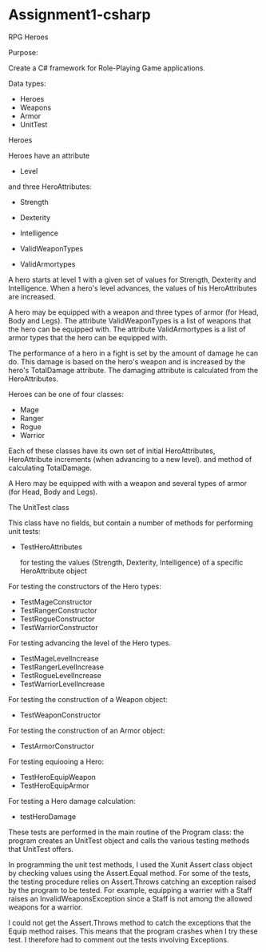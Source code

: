 # Assignment1-csharp

RPG Heroes


Purpose:

Create a C# framework for Role-Playing Game applications.

Data types:

* Heroes
* Weapons
* Armor
* UnitTest


Heroes

Heroes have an attribute

* Level

and three HeroAttributes:

* Strength
* Dexterity
* Intelligence

* ValidWeaponTypes
* ValidArmortypes

A hero starts at level 1 with a given set of values for Strength, Dexterity
and Intelligence. When a hero's level advances, the values of his
HeroAttributes are increased. 

A hero may be equipped with a weapon and three types of armor (for Head, Body
and Legs). The attribute ValidWeaponTypes is a list of weapons that the hero
can be equipped with. The attribute ValidArmortypes is a list of armor types
that the hero can be equipped with.

The performance of a hero in a fight is set by the amount of damage he can do.
This damage is based on the hero's weapon and is increased by the hero's
TotalDamage attribute. The damaging attribute is calculated from the
HeroAttributes.


Heroes can be one of four classes:

- Mage
- Ranger
- Rogue
- Warrior

Each of these classes have its own set of initial HeroAttributes,
HeroAttribute increments (when advancing to a new level). and method of
calculating TotalDamage. 

A Hero may be equipped with with a weapon and several types of armor
(for Head, Body and Legs).


The UnitTest class

This class have no fields, but contain a number of methods for performing unit
tests:

- TestHeroAttributes

     for testing the values (Strength, Dexterity, Intelligence) of a specific
     HeroAttribute object


For testing the constructors of the Hero types:

- TestMageConstructor
- TestRangerConstructor
- TestRogueConstructor
- TestWarriorConstructor


For testing advancing the level of the Hero types.

- TestMageLevelIncrease
- TestRangerLevelIncrease
- TestRogueLevelIncrease
- TestWarriorLevelIncrease


For testing the construction of a Weapon object:

- TestWeaponConstructor


For testing the construction of an Armor object:

- TestArmorConstructor


For testing equiooing a Hero:

- TestHeroEquipWeapon
- TestHeroEquipArmor


For testing a Hero damage calculation:

- testHeroDamage


These tests are performed in the main routine of the Program class: the program
creates an UnitTest object and calls the various testing methods that UnitTest
offers.

In programming the unit test methods, I used the Xunit Assert class object
by checking values using the Assert.Equal method. For some of the tests, the
testing procedure relies on Assert.Throws catching an exception raised by the
program to be tested. For example, equipping a warrier with a Staff raises an
InvalidWeaponsException since a Staff is not among the allowed weapons for a
warrior.

I could not get the Assert.Throws method to catch the exceptions that the Equip
method raises. This means that the program crashes when I try these test. I
therefore had to comment out the tests involving Exceptions.

